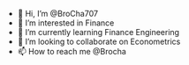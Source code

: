 - 👋 Hi, I’m @BroCha707
- 👀 I’m interested in Finance
- 🌱 I’m currently learning Finance Engineering
- 💞️ I’m looking to collaborate on Econometrics
- 📫 How to reach me @Brocha

<!---
BroCha707/BroCha707 is a ✨ special ✨ repository because its `README.md` (this file) appears on your GitHub profile.
You can click the Preview link to take a look at your changes.
--->
